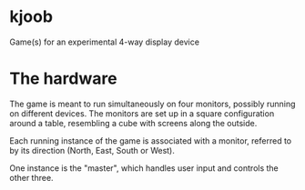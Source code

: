 # kjoob
Game(s) for an experimental 4-way display device

# The hardware
The game is meant to run simultaneously on four monitors, possibly running on different devices.
The monitors are set up in a square configuration around a table, resembling a cube with screens along the outside.

Each running instance of the game is associated with a monitor, referred to by its direction (North, East, South or West).

One instance is the "master", which handles user input and controls the other three.

